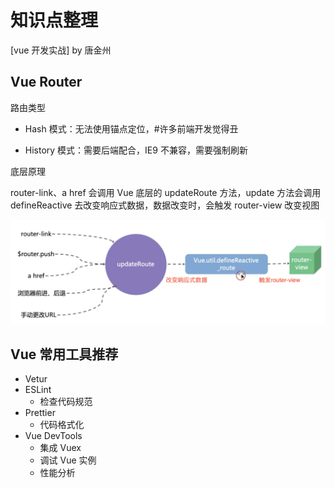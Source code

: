 # 知识点整理

[vue 开发实战] by 唐金州

## Vue Router

路由类型

- Hash 模式：无法使用锚点定位，#许多前端开发觉得丑

- History 模式：需要后端配合，IE9 不兼容，需要强制刷新

底层原理

router-link、a href 会调用 Vue 底层的 updateRoute 方法，update 方法会调用 defineReactive 去改变响应式数据，数据改变时，会触发 router-view 改变视图

![VueRouter底层原理](./imgs/VueRouter.png)

## Vue 常用工具推荐

- Vetur
- ESLint
  - 检查代码规范
- Prettier
  - 代码格式化
- Vue DevTools
  - 集成 Vuex
  - 调试 Vue 实例
  - 性能分析
